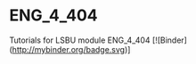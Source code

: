 
# ENG_4_404
Tutorials for LSBU module ENG_4_404
[![Binder]                 (http://mybinder.org/badge.svg)] 

